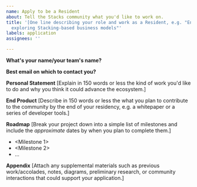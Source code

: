 ```yaml
---
name: Apply to be a Resident
about: Tell the Stacks community what you'd like to work on.
title: '[One line describing your role and work as a Resident, e.g. "Entrepreneur-in-Residence
  exploring Stacking-based business models"'
labels: application
assignees: ''

---
```


**What's your name/your team's name?**

**Best email on which to contact you?**

**Personal Statement**
[Explain in 150 words or less the kind of work you'd like to do and why you think it could advance the ecosystem.]

**End Product**
[Describe in 150 words or less the what you plan to contribute to the community by the end of your residency, e.g. a whitepaper or a series of developer tools.]

**Roadmap**
[Break your project down into a simple list of milestones and include the *approximate* dates by when you plan to complete them.]
- <Milestone 1>
- <Milestone 2>
- ...

**Appendix**
[Attach any supplemental materials such as previous work/accolades, notes, diagrams, preliminary research, or community interactions that could support your application.]
